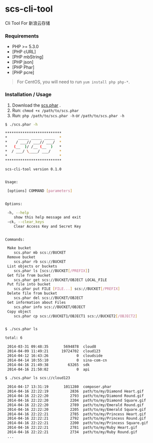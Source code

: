 scs-cli-tool
============

Cli Tool For 新浪云存储


### Requirements

* PHP >= 5.3.0
* [PHP cURL]
* [PHP mbString]
* [PHP json]
* [PHP Phar]
* [PHP pcre]

> For CentOS, you will need to run `yum install php php-*`.

### Installation / Usage

1. Download the [scs.phar](http://sdk.sinastorage.com/scs.phar) .
2. Run: `chmod +x /path/to/scs.phar`
3. Run: `php /path/to/scs.phar -h` or `/path/to/scs.phar -h`
``` sh
$ ./scs.phar -h

**************************
*     _____ _____ _____  *
*    / ___// ___// ___/  *
*   (__  )/ /__ (__  )   *
*  / ___/ \____/ ___/    *
*                        *
**************************

scs-cli-tool version 0.1.0


Usage:

 [options] COMMAND [parameters]


Options:

 -h, --help
 	show this help message and exit
 -ck, --clear_keys
 	Clear Access Key and Secret Key


Commands:

 Make bucket
 	scs.phar mb scs://BUCKET
 Remove bucket
 	scs.phar rb scs://BUCKET
 List objects or buckets
 	scs.phar ls [scs://BUCKET[/PREFIX]]
 Get file from bucket
 	scs.phar get scs://BUCKET/OBJECT LOCAL_FILE
 Put file into bucket
 	scs.phar put FILE [FILE...] scs://BUCKET[/PREFIX]
 Delete file from bucket
 	scs.phar del scs://BUCKET/OBJECT
 Get information about Files
 	scs.phar info scs://BUCKET/OBJECT
 Copy object
 	scs.phar cp scs://BUCKET1/OBJECT1 scs://BUCKET2[/OBJECT2]


$ ./scs.phar ls

total: 6

 2014-03-31 09:48:35	   5694878	cloud8                        
 2014-04-09 11:49:21	  19724702	cloud123                      
 2014-04-12 16:43:26	         0	cloudside                     
 2014-04-14 10:55:10	         0	sina-com-cn                   
 2014-04-16 21:49:38	     63265	sdk                           
 2014-04-16 21:50:02	         0	api     

$ ./scs.phar ls scs://cloud123

 2014-04-17 13:31:19	   1011280	composer.phar          
 2014-04-16 22:22:19	      2836	path/to/my/Diamond Heart.gif  
 2014-04-16 22:22:20	      2793	path/to/my/Diamond Round.gif  
 2014-04-16 22:22:20	      2204	path/to/my/Diamond Square.gif 
 2014-04-16 22:22:20	      2789	path/to/my/Emerald Round.gif  
 2014-04-16 22:22:20	      2205	path/to/my/Emerald Square.gif 
 2014-04-16 22:22:21	      2785	path/to/my/Princess Heart.gif 
 2014-04-16 22:22:21	      2792	path/to/my/Princess Round.gif 
 2014-04-16 22:22:21	      2200	path/to/my/Princess Square.gif
 2014-04-16 22:22:21	      2781	path/to/my/Ruby Heart.gif     
 2014-04-16 22:22:21	      2734	path/to/my/Ruby Round.gif     
 ...

```

